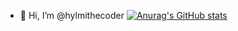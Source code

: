 - 👋 Hi, I’m @hylmithecoder
[![Anurag's GitHub stats](https://github-readme-stats.vercel.app/api?username=hylmithecoder&show_icons=true&theme=radical)](https://github.com/hylmithecoder/github-readme-stats)
